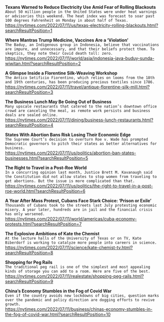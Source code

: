 **Texans Warned to Reduce Electricity Use Amid Fear of Rolling Blackouts**\
`About 50 million people in the United States were under heat warnings or advisories this weekend. The heat index was forecast to soar past 100 degrees Fahrenheit on Monday in about half of Texas.`\
https://nytimes.com/2022/07/11/us/texas-electricity-rolling-blackouts.html?searchResultPosition=1

**Where Mantras Trump Medicine, Vaccines Are a ‘Violation’**\
`The Baduy, an Indigenous group in Indonesia, believe that vaccinations are impure, and unnecessary, and that their beliefs protect them. To skeptics, they note their Covid death toll: zero.`\
https://nytimes.com/2022/07/11/world/asia/indonesia-java-buduy-sunda-wiwitan.html?searchResultPosition=2

**A Glimpse Inside a Florentine Silk-Weaving Workshop**\
`The Antico Setificio Fiorentino, which relies on looms from the 18th and 19th centuries, has been producing precious textiles since 1786.`\
https://nytimes.com/2022/07/11/travel/antique-florentine-silk-mill.html?searchResultPosition=3

**The Business Lunch May Be Going Out of Business**\
`Many upscale restaurants that catered to the nation’s downtown office crowd are canceling the meal, as remote work persists and business deals are sealed online.`\
https://nytimes.com/2022/07/11/dining/business-lunch-restaurants.html?searchResultPosition=4

**States With Abortion Bans Risk Losing Their Economic Edge**\
`The Supreme Court’s decision to overturn Roe v. Wade has prompted Democratic governors to pitch their states as better alternatives for business.`\
https://nytimes.com/2022/07/11/us/politics/abortion-ban-states-businesses.html?searchResultPosition=5

**The Right to Travel in a Post-Roe World**\
`In a concurring opinion last month, Justice Brett M. Kavanaugh said the Constitution did not allow states to stop women from traveling to get abortions. But the issue is more complicated than that.`\
https://nytimes.com/2022/07/11/us/politics/the-right-to-travel-in-a-post-roe-world.html?searchResultPosition=6

**A Year After Mass Protest, Cubans Face Stark Choice: ‘Prison or Exile’**\
`Thousands of Cubans took to the streets last July protesting economic misery. A year later, hundreds are in jail and the financial crisis has only worsened.`\
https://nytimes.com/2022/07/11/world/americas/cuba-economy-protests.html?searchResultPosition=7

**The Explosive Ambitions of Kate the Chemist**\
`At the lecture halls of the University of Texas or on TV, Kate Biberdorf is working to catalyze more people into careers in science.`\
https://nytimes.com/2022/07/11/science/kate-chemist-tv.html?searchResultPosition=8

**Shopping for Peg Rails**\
`The traditional peg rail is one of the simplest and most appealing kinds of storage you can add to a room. Here are five of the best.`\
https://nytimes.com/2022/07/11/realestate/shopping-peg-rails.html?searchResultPosition=9

**China’s Economy Stumbles in the Fog of Covid War**\
`Even if the country avoids new lockdowns of big cities, question marks over the pandemic and policy direction are dogging efforts to revive growth.`\
https://nytimes.com/2022/07/11/business/chinas-economy-stumbles-in-the-fog-of-covid-war.html?searchResultPosition=10

